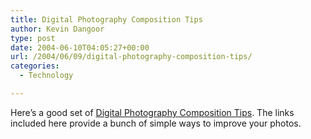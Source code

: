 ```yaml
---
title: Digital Photography Composition Tips
author: Kevin Dangoor
type: post
date: 2004-06-10T04:05:27+00:00
url: /2004/06/09/digital-photography-composition-tips/
categories:
  - Technology

---
```

Here&#8217;s a good set of [Digital Photography Composition Tips][1]. The links included here provide a bunch of simple ways to improve your photos.

 [1]: http://www.livingroom.org.au/photolog/tips/digital_photography_composition_tips.php "Digital Photography Composition Tips"